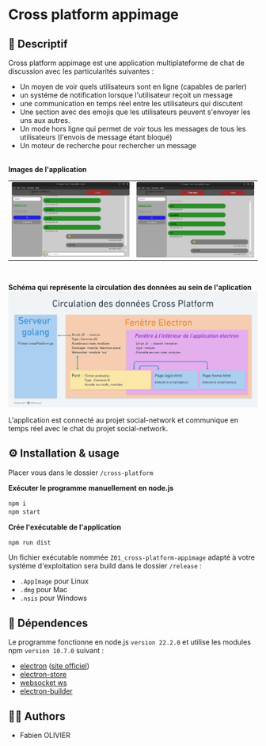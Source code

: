 # Cross platform appimage

## 📝 Descriptif
Cross platform appimage est une application multiplateforme de chat de discussion avec les particularités suivantes :
- Un moyen de voir quels utilisateurs sont en ligne (capables de parler)
- un systéme de notification lorsque l'utilisateur reçoit un message
- une communication en temps réel entre les utilisateurs qui discutent
- Une section avec des emojis que les utilisateurs peuvent s'envoyer les uns aux autres.
- Un mode hors ligne qui permet de voir tous les messages de tous les utilisateurs (l'envois de message étant bloqué)
- Un moteur de recherche pour rechercher un message
</br></br>

**Images de l'application**
<table>
    <tr>
        <td><img src="./readme/img_app.png" /></td>
        <td><img src="./readme/img_app_offlinemode.png" /></td>
    </tr>
</table>
</br>

**Schéma qui représente la circulation des données au sein de l'aplication**
<img src="./readme/CrossPlatform.png" />

L'application est connecté au projet social-network et communique en temps réel avec le chat du projet social-network.

## ⚙️ Installation & usage
Placer vous dans le dossier `/cross-platform`

**Exécuter le programme manuellement en node.js**
```sh
npm i
npm start
```

**Crée l'exécutable de l'application**
```sh
npm run dist
```
Un fichier exécutable nommée `Z01_cross-platform-appimage` adapté à votre systéme d'exploitation sera build dans le dossier `/release` :
- `.AppImage` pour Linux
- `.dmg` pour Mac
- `.nsis` pour Windows

## 🔗 Dépendences
Le programme fonctionne en node.js `version 22.2.0` et utilise les modules npm `version 10.7.0` suivant : 
- [electron](https://www.npmjs.com/package/electron) ([site officiel](https://www.electronjs.org))
- [electron-store](https://www.npmjs.com/package/electron)
- [websocket ws](https://www.npmjs.com/package/ws)
- [electron-builder](https://www.npmjs.com/package/electron-builder)

## 🧑‍💻 Authors
- Fabien OLIVIER